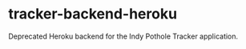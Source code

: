 tracker-backend-heroku
======================

Deprecated Heroku backend for the Indy Pothole Tracker application.
